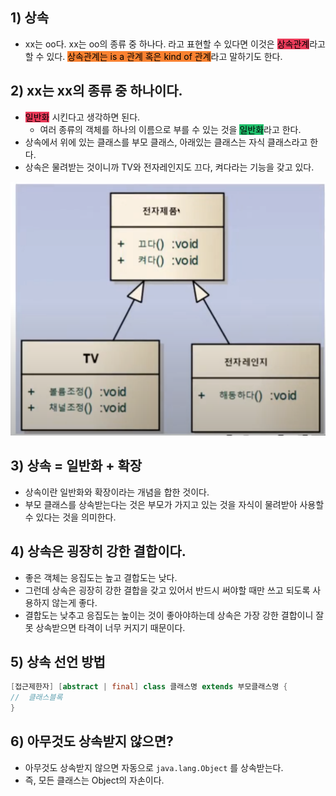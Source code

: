 ## 1) 상속
- xx는 oo다. xx는 oo의 종류 중 하나다. 라고 표현할 수 있다면 이것은 <mark style='background:#eb3b5a'>상속관계</mark>라고 할 수 있다. <mark style='background:#fa8231'>상속관계는 is a 관계 혹은 kind of 관계</mark>라고 말하기도 한다.

## 2) xx는 xx의 종류 중 하나이다.
- <mark style='background:#eb3b5a'>일반화</mark> 시킨다고 생각하면 된다.
	- 여러 종류의 객체를 하나의 이름으로 부를 수 있는 것을 <mark style='background:#20bf6b'>일반화</mark>라고 한다.
- 상속에서 위에 있는 클래스를 부모 클래스, 아래있는 클래스는 자식 클래스라고 한다.
- 상속은 물려받는 것이니까 TV와 전자레인지도 끄다, 켜다라는 기능을 갖고 있다.

![상속 예시](media/Java/개념%20강의%20정리/[부부개발단]%20즐거운%20자바/상속%20예시.png)
## 3) 상속 = 일반화 + 확장
- 상속이란 일반화와 확장이라는 개념을 합한 것이다.
- 부모 클래스를 상속받는다는 것은 부모가 가지고 있는 것을 자식이 물려받아 사용할 수 있다는 것을 의미한다.

## 4) 상속은 굉장히 강한 결합이다.
- 좋은 객체는 응집도는 높고 결합도는 낮다.
- 그런데 상속은 굉장히 강한 결합을 갖고 있어서 반드시 써야할 때만 쓰고 되도록 사용하지 않는게 좋다.
- 결합도는 낮추고 응집도는 높이는 것이 좋아야하는데 상속은 가장 강한 결합이니 잘못 상속받으면 타격이 너무 커지기 때문이다.

## 5) 상속 선언 방법
```Java
[접근제한자] [abstract | final] class 클래스명 extends 부모클래스명 {
//	클래스블록
}
```

## 6) 아무것도 상속받지 않으면?
- 아무것도 상속받지 않으면 자동으로 `java.lang.Object` 를 상속받는다.
- 즉, 모든 클래스는 Object의 자손이다.